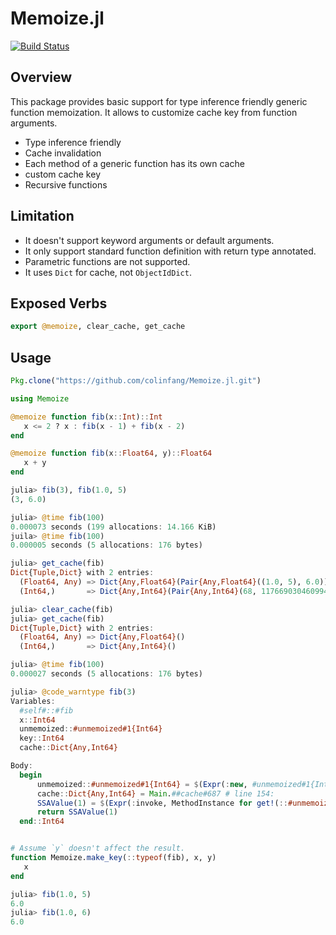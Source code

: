 # Memoize.jl

[![Build Status](https://travis-ci.org/colinfang/Memoize.jl.svg?branch=master)](https://travis-ci.org/colinfang/Memoize.jl)

## Overview

This package provides basic support for type inference friendly generic function memoization. It allows to customize cache key from function arguments.

- Type inference friendly
- Cache invalidation
- Each method of a generic function has its own cache
- custom cache key
- Recursive functions

## Limitation

- It doesn't support keyword arguments or default arguments.
- It only support standard function definition with return type annotated.
- Parametric functions are not supported.
- It uses `Dict` for cache, not `ObjectIdDict`.


## Exposed Verbs

```julia
export @memoize, clear_cache, get_cache
```

## Usage

```julia
Pkg.clone("https://github.com/colinfang/Memoize.jl.git")

using Memoize

@memoize function fib(x::Int)::Int
   x <= 2 ? x : fib(x - 1) + fib(x - 2)
end

@memoize function fib(x::Float64, y)::Float64
   x + y
end

julia> fib(3), fib(1.0, 5)
(3, 6.0)

julia> @time fib(100)
0.000073 seconds (199 allocations: 14.166 KiB)
juila> @time fib(100)
0.000005 seconds (5 allocations: 176 bytes)

julia> get_cache(fib)
Dict{Tuple,Dict} with 2 entries:
  (Float64, Any) => Dict{Any,Float64}(Pair{Any,Float64}((1.0, 5), 6.0))
  (Int64,)       => Dict{Any,Int64}(Pair{Any,Int64}(68, 117669030460994),Pair{A…

julia> clear_cache(fib)
julia> get_cache(fib)
Dict{Tuple,Dict} with 2 entries:
  (Float64, Any) => Dict{Any,Float64}()
  (Int64,)       => Dict{Any,Int64}()

julia> @time fib(100)
0.000027 seconds (5 allocations: 176 bytes)

julia> @code_warntype fib(3)
Variables:
  #self#::#fib
  x::Int64
  unmemoized::#unmemoized#1{Int64}
  key::Int64
  cache::Dict{Any,Int64}

Body:
  begin
      unmemoized::#unmemoized#1{Int64} = $(Expr(:new, #unmemoized#1{Int64}, :(x))) # line 153:
      cache::Dict{Any,Int64} = Main.##cache#687 # line 154:
      SSAValue(1) = $(Expr(:invoke, MethodInstance for get!(::#unmemoized#1{Int64}, ::Dict{Any,Int64}, ::Int64), :(Memoize.get!), :(unmemoized), :(cache), :(x)))
      return SSAValue(1)
  end::Int64


# Assume `y` doesn't affect the result.
function Memoize.make_key(::typeof(fib), x, y)
   x
end

julia> fib(1.0, 5)
6.0
julia> fib(1.0, 6)
6.0


```